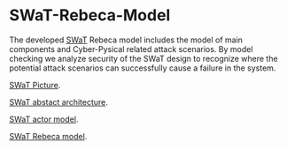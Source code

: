 # SWaT-Rebeca-Model
The developed  <a href="https://itrust.sutd.edu.sg/testbeds/secure-water-treatment-swat/">SWaT</a> Rebeca model includes the model of main components and Cyber-Pysical related attack scenarios. By model checking we analyze security of the SWaT design to recognize where the potential attack scenarios can successfully cause a failure in the system.

<body>
    <p> <a href="https://github.com/fereidoun-moradi/SWaT-Rebeca-Model/blob/master/SWaT_Picture.pdf">SWaT Picture</a>.</p>
    <p><a href="https://github.com/fereidoun-moradi/SWaT-Rebeca-Model/blob/master/SWaT_Abstact_Architecture.pdf"> SWaT abstact architecture</a>.</p>
    <p><a href="https://github.com/fereidoun-moradi/SWaT-Rebeca-Model/blob/master/SWaT_Actor_Model.pdf">SWaT actor model</a>.</p>
    <p><a href="https://github.com/fereidoun-moradi/SWaT-Rebeca-Model/blob/master/SWaT_Time_V1.rebeca">SWaT Rebeca model</a>.</p>
  </body>
